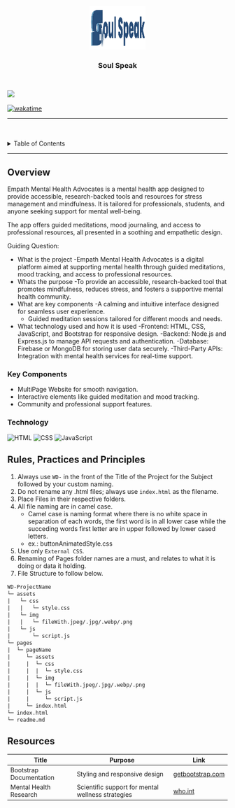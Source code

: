 <a name="readme-top">

<br/>

<br />
<div align="center">
  <a href="https://github.com/zyx-0314/">
    <img src="./assets/img/soulspeakLogo.png" alt="Nyebe" width="130" height="100">
  </a>
  <h3 align="center">Soul Speak</h3>
</div>

<br />


![](https://visit-counter.vercel.app/counter.png?page=9rzaaa/WD-Finals-Drapion)

[![wakatime](https://wakatime.com/badge/user/018dd99a-4985-4f98-8216-6ca6fe2ce0f8/project/63501637-9a31-42f0-960d-4d0ab47977f8.svg)](https://wakatime.com/badge/user/018dd99a-4985-4f98-8216-6ca6fe2ce0f8/project/63501637-9a31-42f0-960d-4d0ab47977f8)

---

<br />
<br />

<!-- TODO: If you want to add more layers for your readme -->
<details>
  <summary>Table of Contents</summary>
  <ol>
    <li>
      <a href="#overview">Overview</a>
      <ol>
        <li>
          <a href="#key-components">Key Components</a>
        </li>
        <li>
          <a href="#technology">Technology</a>
        </li>
      </ol>
    </li>
    <li>
      <a href="#rule,-practices-and-principles">Rules, Practices and Principles</a>
    </li>
    <li>
      <a href="#resources">Resources</a>
    </li>
  </ol>
</details>

---

## Overview
Empath Mental Health Advocates is a mental health app designed to provide accessible, research-backed tools and resources for stress management and mindfulness. It is tailored for professionals, students, and anyone seeking support for mental well-being.

The app offers guided meditations, mood journaling, and access to professional resources, all presented in a soothing and empathetic design.

Guiding Question:
- What is the project
  -Empath Mental Health Advocates is a digital platform aimed at supporting mental health through guided meditations, mood tracking, and access to professional resources.
- Whats the purpose
  -To provide an accessible, research-backed tool that promotes mindfulness, reduces stress, and fosters a supportive mental health community.
- What are key components
  -A calming and intuitive interface designed for seamless user experience.
  - Guided meditation sessions tailored for different moods and needs.
- What technology used and how it is used
  -Frontend: HTML, CSS, JavaScript, and Bootstrap for responsive design.
  -Backend: Node.js and Express.js to manage API requests and authentication.
  -Database: Firebase or MongoDB for storing user data securely.
  -Third-Party APIs: Integration with mental health services for real-time support.

### Key Components
- MultiPage Website for smooth navigation.
- Interactive elements like guided meditation and mood tracking.
- Community and professional support features.

### Technology
![HTML](https://img.shields.io/badge/HTML-E34F26?style=for-the-badge&logo=html5&logoColor=white)
![CSS](https://img.shields.io/badge/CSS-1572B6?style=for-the-badge&logo=css3&logoColor=white)
![JavaScript](https://img.shields.io/badge/JavaScript-F7DF1E?style=for-the-badge&logo=javascript&logoColor=white)

## Rules, Practices and Principles
1. Always use `WD-` in the front of the Title of the Project for the Subject followed by your custom naming.
2. Do not rename any .html files; always use `index.html` as the filename.
3. Place Files in their respective folders.
4. All file naming are in camel case.
   - Camel case is naming format where there is no white space in separation of each words, the first word is in all lower case while the succeding words first letter are in upper followed by lower cased letters.
   - ex.: buttonAnimatedStyle.css
5. Use only `External CSS`.
6. Renaming of Pages folder names are a must, and relates to what it is doing or data it holding.
7. File Structure to follow below.

```
WD-ProjectName
└─ assets
|   └─ css
|   |   └─ style.css
|   └─ img
|   |   └─ fileWith.jpeg/.jpg/.webp/.png
|   └─ js
|       └─ script.js
└─ pages
|  └─ pageName
|     └─ assets
|     |  └─ css
|     |  |  └─ style.css
|     |  └─ img
|     |  |  └─ fileWith.jpeg/.jpg/.webp/.png
|     |  └─ js
|     |     └─ script.js
|     └─ index.html
└─ index.html
└─ readme.md
```

## Resources

<!-- TODO: Add References -->
| Title | Purpose | Link |
|-|-|-|
| Bootstrap Documentation | Styling and responsive design | [getbootstrap.com](https://getbootstrap.com/) |
| Mental Health Research  | Scientific support for mental wellness strategies | [who.int](https://www.who.int/) |

